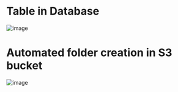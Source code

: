 # Table in Database 
![image](https://github.com/user-attachments/assets/456a3be0-2dcb-4130-8bd5-e0583842876d)

# Automated folder creation in S3 bucket
![image](https://github.com/user-attachments/assets/bdd0844d-b493-4aa4-bc9d-6dc1f20dec67)
